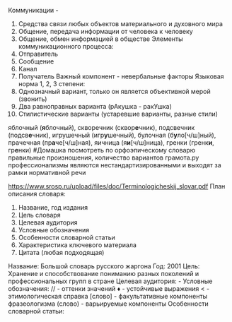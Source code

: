 Коммуникации - 
1. Средства связи любых объектов материального и духовного мира
2. Общение, передача информации от человека к человеку
3. Общение, обмен информацией в обществе
Элементы коммуникационного процесса:
1. Отправитель
2. Сообщение
3. Канал
4. Получатель
Важный компонент - невербальные факторы
Языковая норма 1, 2, 3 степени:
1. Однозначный вариант, только он является объективной мерой (звонить)
2. Два равноправных варианта (рАкушка - ракУшка)
3. Стилистические варианты (устаревшие варианты, разные стили)

яблочный (**я**блочный), скворечник (сквор**е**чник), подсвечник (подсв**е**чник), игрушечный (игр**у**шечный), булочная (б**у**ло\[ч/ш\]ный), прачечная (пр**а**че\[ч/ш\]ная), яичница (я**и**\[ч/ш\]ница), гренки (гренк**и**, гр**е**нки)
#Домашка посмотреть по орфоэпическому словарю правильные произношения, количество вариантов
грамота.ру
профессионализмы являются нестандартизированными и выходят за рамки нормативной речи

https://www.srosp.ru/upload/files/doc/Terminologicheskij_slovar.pdf
План описания словаря:
1. Название, год издания
2. Цель словаря
3. Целевая аудитория
4. Условные обозначения
5. Особенности словарной статьи
6. Характеристика ключевого материала
7. Цитата (любая подходящая)

Название: Большой словарь русского жаргона
Год: 2001
Цель: Хранение и способствование пониманию разных поколений и профессиональных групп в стране
Целевая аудитория: -
Условные обозначения: 
$//$ - оттенки значений
♦ - устойчивые выражения
$<$ - этимологическая справка
[слово] - факультативные компоненты фразеологизма
(слово) - варьируемые компоненты
Особенности словарной статьи:

